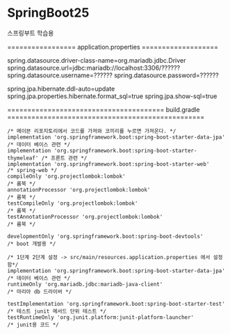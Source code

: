 # SpringBoot25
스프링부트 학습용

================= application.properties ===================

spring.datasource.driver-class-name=org.mariadb.jdbc.Driver
spring.datasource.url=jdbc:mariadb://localhost:3306/??????
spring.datasource.username=??????
spring.datasource.password=??????


spring.jpa.hibernate.ddl-auto=update
spring.jpa.properties.hibernate.format_sql=true
spring.jpa.show-sql=true

======================================= build.gradle =================================================

    /* 메이븐 리포지토리에서 코드를 가져와 코끼리를 누르면 가져온다. */
    implementation 'org.springframework.boot:spring-boot-starter-data-jpa'  /* 데이터 베이스 관련 */
    implementation 'org.springframework.boot:spring-boot-starter-thymeleaf' /* 프론트 관련 */
    implementation 'org.springframework.boot:spring-boot-starter-web'       /* spring-web */
    compileOnly 'org.projectlombok:lombok'                                  /* 롬북 */
    annotationProcessor 'org.projectlombok:lombok'                          /* 롬북 */
    testCompileOnly 'org.projectlombok:lombok'                              /* 롬북 */
    testAnnotationProcessor 'org.projectlombok:lombok'                      /* 롬북 */

    developmentOnly 'org.springframework.boot:spring-boot-devtools'         /* boot 개발용 */

    /* 1단계 2단계 설정 -> src/main/resources.application.properties 에서 설정함*/
    implementation 'org.springframework.boot:spring-boot-starter-data-jpa'  /* 데이터 베이스 관련 */
    runtimeOnly 'org.mariadb.jdbc:mariadb-java-client'                      /* 마리아 db 드라이버 */

    testImplementation 'org.springframework.boot:spring-boot-starter-test'  /* 테스트 junit 메서드 단위 테스트 */
    testRuntimeOnly 'org.junit.platform:junit-platform-launcher'            /* junit용 코드 */



